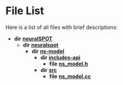 
# File List

Here is a list of all files with brief descriptions:


* **dir** [**neuralSPOT**](dir_75594cce7c7773aa3cb253214bf56510.md)     
    * **dir** [**neuralspot**](dir_b737d82f35ec218ac5a7ef4105db9c0e.md)     
        * **dir** [**ns-model**](dir_0e0d7b58960104054b7f7c1d73877dc4.md)     
            * **dir** [**includes-api**](dir_4cff3ad1ea11578e3df8271aa3d25e93.md)     
                * **file** [**ns\_model.h**](ns__model_8h.md)     
            * **dir** [**src**](dir_788645d5adb2eb568128006739007a6c.md)     
                * **file** [**ns\_model.cc**](ns__model_8cc.md)     

